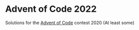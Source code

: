 # Advent of Code 2022
Solutions for the [Advent of Code](https://adventofcode.com/2022) contest 2020 (At least some)
